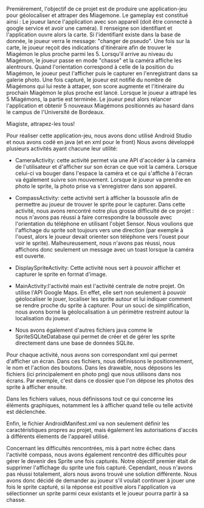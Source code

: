
Premièrement, l'objectif de ce projet est de produire une application-jeu pour géolocaliser et attraper des Miagemone.
Le gameplay est constitué ainsi : 
Le joueur lance l'application avec son appareil (doit être connecté à google service et avoir une caméra). Il renseigne son identifiant et l'application ouvre alors la carte. Si l'identifiant existe dans la base de donnée, le joueur verra le message: "changer de pseudo".
Une fois sur la carte, le joueur reçoit des indications d'itinéraire afin de trouver le Miagémon le plus proche parmi les 5.
Lorsqu'il arrive au niveau du Miagémon, le joueur passe en mode "chasse" et la caméra affiche les alentrours. Quand l'orientation correspond à celle de la position du Miagémon, le joueur peut l'afficher puis le capturer en l'enregistrant dans sa galerie photo.
Une fois capturé, le joueur est notifié du nombre de Miagémons qui lui reste à attaper, son score augmente et l'itinéraire du prochain Miagémon le plus proche est lancé.
Lorsque le joueur a attrapé les 5 Miagémons, la partie est terminée. Le joueur peut alors relancer l'application et obtenir 5 nouveaux Miagémons positionnés au hasard dans le campus de l'Université de Bordeaux.

Miagiste, attrapez-les tous!

Pour réaliser cette application-jeu, nous avons donc utilisé Android Studio et nous avons codé en java (et en xml pour le front)
Nous avons développé plusieurs activités ayant chacune leur utilité:
  - CameraActivity: cette activité permet via une API d'accéder à la caméra de l'utilisateur et d'afficher sur son écran ce que voit la caméra.
  Lorsque celui-ci va bouger dans l'espace la caméra et ce qui s'affiche à l'écran va également suivre son mouvement.
  Lorsque le joueur va prendre en photo le sprite, la photo prise va s'enregistrer dans son appareil.
  - CompassActivity: cette activité sert à afficher la boussole afin de permettre au joueur de trouver le sprite pour le capturer.
  Dans cette activité, nous avons rencontré notre plus grosse difficulté de ce projet :  nous n'avons pas réussi à faire correspondre la boussole avec l'orientation du téléphone en utilisant l'objet Sensor. Nous voulions que l'affichage du sprite soit toujours vers une direction
  (par exemple à l'ouest, alors le joueur devait orienter son téléphone vers l'ouest pour voir le sprite).
  Malheureusement, nous n'avons pas réussi, nous affichons donc seulement un message avec un toast lorsque la caméra est ouverte.
  - DisplaySpriteActivity: Cette activité nous sert à pouvoir afficher et capturer le sprite en format d'image.

  - MainActivity:l'activité main est l'activité centrale de notre projet. On utilise l'API Google Maps.
  En effet, elle sert non seulement à pouvoir géolocaliser le jouer, localiser les sprite autour et lui indiquer comment se
  rendre proche du sprite à capturer. Pour un souci de simplification, nous avons borné la géolocalisation à un périmètre restreint
  autour la localisation du joueur.
  - Nous avons également d'autres fichiers java comme le SpriteSQLiteDatabase qui permet de créer et de gérer les sprite directement dans
  une base de données SQLite.
  
  Pour chaque activité, nous avons son correspondant xml qui permet d'afficher un écran.
  Dans ces fichiers, nous définissons le positionnement, le nom et l'action des boutons.
 Dans les drawable, nous déposons les fichiers (ici principalement en photo png) que nous utilisons dans nos écrans.
 Par exemple, c'est dans ce dossier que l'on dépose les photos des sprite à afficher ensuite.
 
 Dans les fichiers values, nous définissons tout ce qui concerne les éléments graphiques,
 notamment les à afficher quand telle ou telle activité est déclenchée. 
 
 Enfin, le fichier AndroidManifest.xml va non seulement définir les caractéristiques propres au projet,
 mais également les autorisations d'accès à différents élements de l'appareil utilisé.
 
 Concernant les difficultés rencontrées, mis à part notre échec dans l'activité compass, nous avons également rencontré
 des difficultés pour gérer le devenir des Sprite une fois capturés. Notre objectif premier était de supprimer
 l'affichage du sprite une fois capturé. Cependant, nous n'avons pas réussi totalement, alors nous avons trouvé
 une solution différente. Nous avons donc décidé de demander au joueur s'il voulait continuer à jouer une fois le sprite capturé,
 si la réponse est positive alors l'application va sélectionner un sprite parmi ceux existants et le joueur
 pourra partir à sa chasse.
 
 
 
